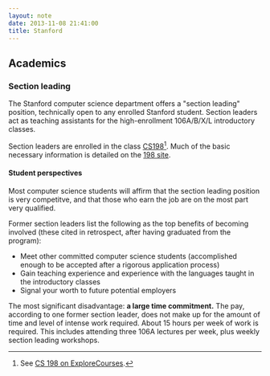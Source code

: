```yaml
---
layout: note
date: 2013-11-08 21:41:00
title: Stanford
---
```


## Academics

### Section leading

The Stanford computer science department offers a "section leading" position,
technically open to any enrolled Stanford student. Section leaders act as
teaching assistants for the high-enrollment 106A/B/X/L introductory classes.

Section leaders are enrolled in the class [CS198][sl1][^sl1]. Much of the basic necessary information is detailed on the [198 site][sl2].

#### Student perspectives

Most computer science students will affirm that the section leading position is
very competitve, and that those who earn the job are on the most part very
qualified.

Former section leaders list the following as the top benefits of becoming
involved (these cited in retrospect, after having graduated from the program):

- Meet other committed computer science students (accomplished enough to be
  accepted after a rigorous application process)
- Gain teaching experience and experience with the languages taught in the
  introductory classes
- Signal your worth to future potential employers

The most significant disadvantage: **a large time commitment.** The pay,
according to one former section leader, does not make up for the amount of time
and level of intense work required. About 15 hours per week of work is required.
This includes attending three 106A lectures per week, plus weekly section
leading workshops.

[sl1]: https://cs198.stanford.edu/cs106/
[sl2]: https://cs198.stanford.edu/cs106/ProgramStructure.aspx
[^sl1]: See [CS 198 on ExploreCourses](http://explorecourses.stanford.edu/search?view=catalog&filter-coursestatus-Active=on&page=0&catalog=&academicYear=&q=cs+198&collapse=).
